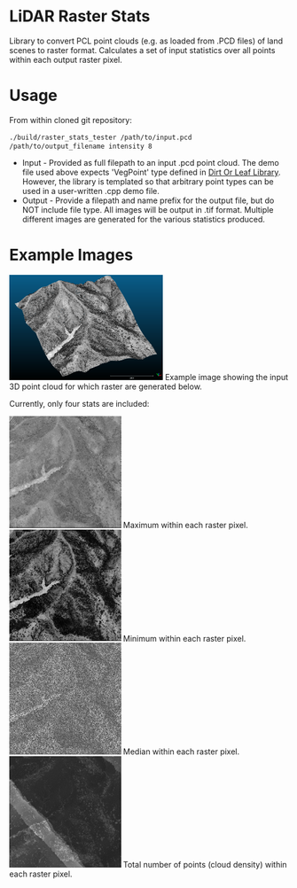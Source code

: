 # LiDAR Raster Stats

Library to convert PCL point clouds (e.g. as loaded from .PCD files) of land scenes to raster format. Calculates a set of input statistics over all points within each output raster pixel. 

# Usage

From within cloned git repository: 

```
./build/raster_stats_tester /path/to/input.pcd /path/to/output_filename intensity 8
```

- Input - Provided as full filepath to an input .pcd point cloud. The demo file used above expects 'VegPoint' type defined in [Dirt Or Leaf Library](https://github.com/conormcmahon/dirt_or_leaf). However, the library is templated so that arbitrary point types can be used in a user-written .cpp demo file. 
- Output - Provide a filepath and name prefix for the output file, but do NOT include file type. All images will be output in .tif format. Multiple different images are generated for the various statistics produced.

# Example Images

<img src="images/62072057_3d.png" width="55%">
Example image showing the input 3D point cloud for which raster are generated below.

Currently, only four stats are included:

<img src="images/raster_stats_max.png" width="40%">
Maximum within each raster pixel.

<img src="images/raster_stats_min.png" width="40%">
Minimum within each raster pixel.

<img src="images/raster_stats_median.png" width="40%">
Median within each raster pixel.

<img src="images/raster_stats_density.png" width="40%">
Total number of points (cloud density) within each raster pixel.

